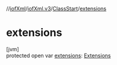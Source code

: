 //[iofXml](../../../index.md)/[iofXml.v3](../index.md)/[ClassStart](index.md)/[extensions](extensions.md)

# extensions

[jvm]\
protected open var [extensions](extensions.md): [Extensions](../-extensions/index.md)
